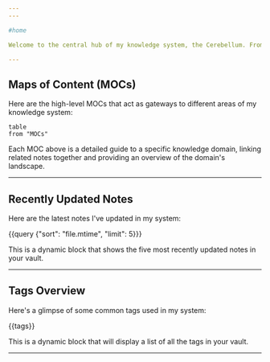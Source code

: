 ```yaml
---
---

#home

Welcome to the central hub of my knowledge system, the Cerebellum. From here, you can access various high-level Maps of Content (MOCs) that outline and connect my ideas, thoughts, and learning.

---
```


## Maps of Content (MOCs)

Here are the high-level MOCs that act as gateways to different areas of my knowledge system:

```dataview
table
from "MOCs"
```

Each MOC above is a detailed guide to a specific knowledge domain, linking related notes together and providing an overview of the domain's landscape.

---

## Recently Updated Notes

Here are the latest notes I've updated in my system:

{{query {"sort": "file.mtime", "limit": 5}}}

This is a dynamic block that shows the five most recently updated notes in your vault. 

---

## Tags Overview

Here's a glimpse of some common tags used in my system:

{{tags}}

This is a dynamic block that will display a list of all the tags in your vault.

---

